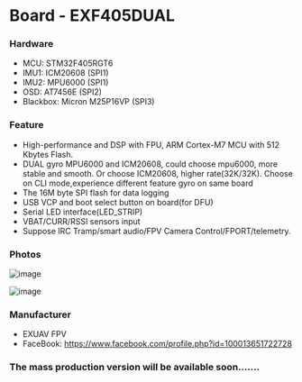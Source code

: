 # Board - EXF405DUAL

### Hardware
- MCU: STM32F405RGT6
- IMU1: ICM20608 (SPI1)
- IMU2: MPU6000 (SPI1)
- OSD: AT7456E (SPI2)
- Blackbox: Micron M25P16VP (SPI3)

### Feature
- High-performance and DSP with FPU, ARM Cortex-M7 MCU with 512 Kbytes Flash. 
- DUAL gyro MPU6000 and ICM20608, could choose mpu6000, more stable and smooth. Or choose ICM20608, higher rate(32K/32K). Choose on CLI mode,experience different feature gyro on same board
- The 16M byte SPI flash for data logging
- USB VCP and boot select button on board(for DFU)
- Serial LED interface(LED_STRIP)
- VBAT/CURR/RSSI sensors input
- Suppose IRC Tramp/smart audio/FPV Camera Control/FPORT/telemetry.

### Photos
![image](https://user-images.githubusercontent.com/10217966/49683467-72d60300-fb00-11e8-9a50-4e68b66155dd.png)

![image](https://user-images.githubusercontent.com/10217966/49683470-7bc6d480-fb00-11e8-8927-b2bc21bb99a4.png)

### Manufacturer
- EXUAV FPV
- FaceBook: https://www.facebook.com/profile.php?id=100013651722728

### The mass production version will be available soon.......
